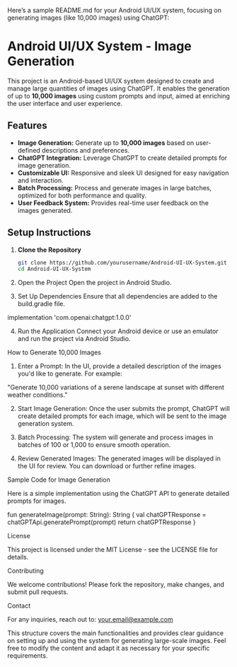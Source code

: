 Here’s a sample README.md for your Android UI/UX system, focusing on generating images (like 10,000 images) using ChatGPT:

# Android UI/UX System - Image Generation

This project is an Android-based UI/UX system designed to create and manage large quantities of images using ChatGPT. It enables the generation of up to **10,000 images** using custom prompts and input, aimed at enriching the user interface and user experience.

## Features

- **Image Generation:** Generate up to **10,000 images** based on user-defined descriptions and preferences.
- **ChatGPT Integration:** Leverage ChatGPT to create detailed prompts for image generation.
- **Customizable UI:** Responsive and sleek UI designed for easy navigation and interaction.
- **Batch Processing:** Process and generate images in large batches, optimized for both performance and quality.
- **User Feedback System:** Provides real-time user feedback on the images generated.

## Setup Instructions

1. **Clone the Repository**
   ```bash
   git clone https://github.com/yourusername/Android-UI-UX-System.git
   cd Android-UI-UX-System

2. Open the Project Open the project in Android Studio.


3. Set Up Dependencies Ensure that all dependencies are added to the build.gradle file.

implementation 'com.openai:chatgpt:1.0.0'


4. Run the Application Connect your Android device or use an emulator and run the project via Android Studio.



How to Generate 10,000 Images

1. Enter a Prompt: In the UI, provide a detailed description of the images you'd like to generate. For example:

"Generate 10,000 variations of a serene landscape at sunset with different weather conditions."


2. Start Image Generation: Once the user submits the prompt, ChatGPT will create detailed prompts for each image, which will be sent to the image generation system.


3. Batch Processing: The system will generate and process images in batches of 100 or 1,000 to ensure smooth operation.


4. Review Generated Images: The generated images will be displayed in the UI for review. You can download or further refine images.



Sample Code for Image Generation

Here is a simple implementation using the ChatGPT API to generate detailed prompts for images.

fun generateImage(prompt: String): String {
    val chatGPTResponse = chatGPTApi.generatePrompt(prompt)
    return chatGPTResponse
}

License

This project is licensed under the MIT License - see the LICENSE file for details.

Contributing

We welcome contributions! Please fork the repository, make changes, and submit pull requests.

Contact

For any inquiries, reach out to: your.email@example.com

This structure covers the main functionalities and provides clear guidance on setting up and using the system for generating large-scale images. Feel free to modify the content and adapt it as necessary for your specific requirements.

